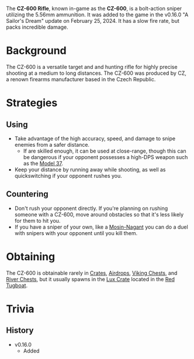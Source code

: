 The **CZ-600 Rifle**, known in-game as the **CZ-600**, is a bolt-action sniper utilizing the 5.56mm ammunition. It was added to the game in the v0.16.0 "A Sailor's Dream" update on February 25, 2024. It has a slow fire rate, but packs incredible damage.

# Background
The CZ-600 is a versatile target and and hunting rifle for highly precise shooting at a medium to long distances. The CZ-600 was produced by CZ, a renown firearms manufacturer based in the Czech Republic.

# Strategies

## Using
- Take advantage of the high accuracy, speed, and damage to snipe enemies from a safer distance.
  - If are skilled enough, it can be used at close-range, though this can be dangerous if your opponent possesses a high-DPS weapon such as the [Model 37](/weapons/guns/model_37).
- Keep your distance by running away while shooting, as well as quickswitching if your opponent rushes you.

## Countering 
- Don't rush your opponent directly. If you're planning on rushing someone with a CZ-600, move around obstacles so that it's less likely for them to hit you.
- If you have a sniper of your own, like a [Mosin-Nagant](/weapons/guns/mosin) you can do a duel with snipers with your opponent until you kill them.

# Obtaining
The CZ-600 is obtainable rarely in [Crates](/obstacles/crates), [Airdrops](/obstacles/airdrops), [Viking Chests](/obstacles/viking_chest), and [River Chests](/obstacles/river_chest), but it usually spawns in  the [Lux Crate](/obstacles/lux_crate) located in the [Red Tugboat](/buildings/tugboat_red).

# Trivia

## History
- v0.16.0
  - Added
